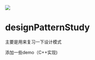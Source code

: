 <a href="https://996.icu" target="_blank">
<img src="https://img.shields.io/badge/link-996.icu-red.svg">
</a>

# designPatternStudy

主要是用来复习一下设计模式

添加一些demo（C++实现)
